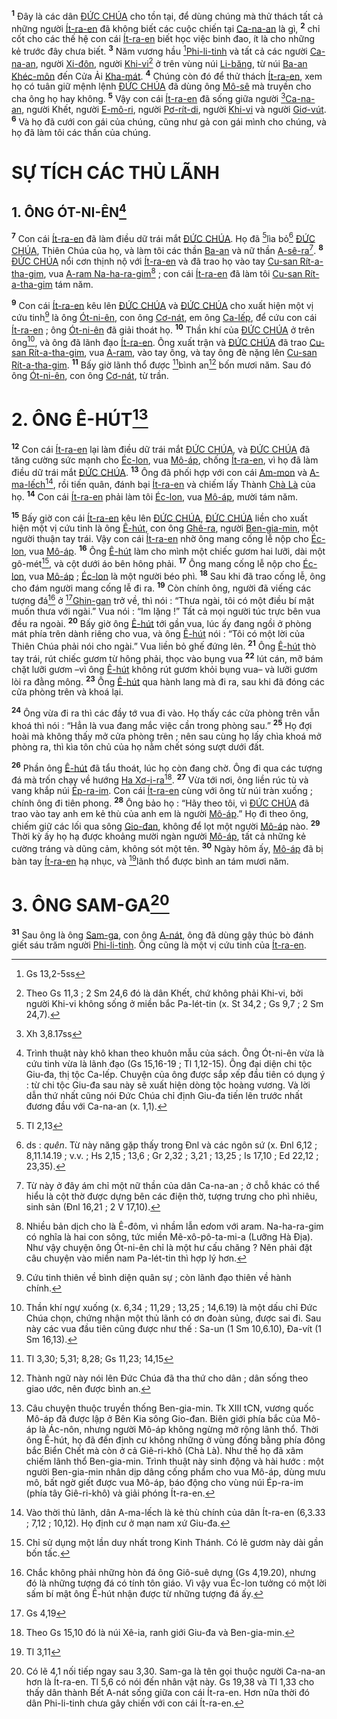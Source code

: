 <sup><b>1</b></sup> Đây là các dân [ĐỨC CHÚA]() cho tồn tại, để dùng chúng mà thử thách tất cả những người [Ít-ra-en]() đã không biết các cuộc chiến tại [Ca-na-an]() là gì, <sup><b>2</b></sup> chỉ cốt cho các thế hệ con cái [Ít-ra-en]() biết học việc binh đao, ít là cho những kẻ trước đây chưa biết. <sup><b>3</b></sup> Năm vương hầu [^1@-f23ae55e-f054-40d5-b439-e460fb3971f4][Phi-li-tinh]() và tất cả các người [Ca-na-an](), người [Xi-đôn](), người [Khi-vi]()[^1-f23ae55e-f054-40d5-b439-e460fb3971f4] ở trên vùng núi [Li-băng](), từ núi [Ba-an Khéc-môn]() đến Cửa Ải [Kha-mát](). <sup><b>4</b></sup> Chúng còn đó để thử thách [Ít-ra-en](), xem họ có tuân giữ mệnh lệnh [ĐỨC CHÚA]() đã dùng ông [Mô-sê]() mà truyền cho cha ông họ hay không. <sup><b>5</b></sup> Vậy con cái [Ít-ra-en]() đã sống giữa người [^2@-f23ae55e-f054-40d5-b439-e460fb3971f4][Ca-na-an](), người Khết, người [E-mô-ri](), người [Pơ-rít-di](), người [Khi-vi]() và người [Giơ-vút](). <sup><b>6</b></sup> Và họ đã cưới con gái của chúng, cũng như gả con gái mình cho chúng, và họ đã làm tôi các thần của chúng.


# SỰ TÍCH CÁC THỦ LÃNH

## 1. ÔNG ÓT-NI-ÊN[^2-f23ae55e-f054-40d5-b439-e460fb3971f4]
<sup><b>7</b></sup> Con cái [Ít-ra-en]() đã làm điều dữ trái mắt [ĐỨC CHÚA](). Họ đã [^3@-f23ae55e-f054-40d5-b439-e460fb3971f4]lìa bỏ[^3-f23ae55e-f054-40d5-b439-e460fb3971f4] [ĐỨC CHÚA](), Thiên Chúa của họ, và làm tôi các thần [Ba-an]() và nữ thần [A-sê-ra]()[^4-f23ae55e-f054-40d5-b439-e460fb3971f4]. <sup><b>8</b></sup> [ĐỨC CHÚA]() nổi cơn thịnh nộ với [Ít-ra-en]() và đã trao họ vào tay [Cu-san Rít-a-tha-gim](), vua [A-ram Na-ha-ra-gim]()[^5-f23ae55e-f054-40d5-b439-e460fb3971f4] ; con cái [Ít-ra-en]() đã làm tôi [Cu-san Rít-a-tha-gim]() tám năm.

<sup><b>9</b></sup> Con cái [Ít-ra-en]() kêu lên [ĐỨC CHÚA]() và [ĐỨC CHÚA]() cho xuất hiện một vị cứu tinh[^6-f23ae55e-f054-40d5-b439-e460fb3971f4] là ông [Ót-ni-ên](), con ông [Cơ-nát](), em ông [Ca-lếp](), để cứu con cái [Ít-ra-en]() ; ông [Ót-ni-ên]() đã giải thoát họ. <sup><b>10</b></sup> Thần khí của [ĐỨC CHÚA]() ở trên ông[^7-f23ae55e-f054-40d5-b439-e460fb3971f4], và ông đã lãnh đạo [Ít-ra-en](). Ông xuất trận và [ĐỨC CHÚA]() đã trao [Cu-san Rít-a-tha-gim](), vua [A-ram](), vào tay ông, và tay ông đè nặng lên [Cu-san Rít-a-tha-gim](). <sup><b>11</b></sup> Bấy giờ lãnh thổ được [^4@-f23ae55e-f054-40d5-b439-e460fb3971f4]bình an[^8-f23ae55e-f054-40d5-b439-e460fb3971f4] bốn mươi năm. Sau đó ông [Ót-ni-ên](), con ông [Cơ-nát](), từ trần.


# 2. ÔNG Ê-HÚT[^9-f23ae55e-f054-40d5-b439-e460fb3971f4]
<sup><b>12</b></sup> Con cái [Ít-ra-en]() lại làm điều dữ trái mắt [ĐỨC CHÚA](), và [ĐỨC CHÚA]() đã tăng cường sức mạnh cho [Éc-lon](), vua [Mô-áp](), chống [Ít-ra-en](), vì họ đã làm điều dữ trái mắt [ĐỨC CHÚA](). <sup><b>13</b></sup> Ông đã phối hợp với con cái [Am-mon]() và [A-ma-lếch]()[^10-f23ae55e-f054-40d5-b439-e460fb3971f4], rồi tiến quân, đánh bại [Ít-ra-en]() và chiếm lấy Thành [Chà Là]() của họ. <sup><b>14</b></sup> Con cái [Ít-ra-en]() phải làm tôi [Éc-lon](), vua [Mô-áp](), mười tám năm.

<sup><b>15</b></sup> Bấy giờ con cái [Ít-ra-en]() kêu lên [ĐỨC CHÚA](), [ĐỨC CHÚA]() liền cho xuất hiện một vị cứu tinh là ông [Ê-hút](), con ông [Ghê-ra](), người [Ben-gia-min](), một người thuận tay trái. Vậy con cái [Ít-ra-en]() nhờ ông mang cống lễ nộp cho [Éc-lon](), vua [Mô-áp](). <sup><b>16</b></sup> Ông [Ê-hút]() làm cho mình một chiếc gươm hai lưỡi, dài một gô-mét[^11-f23ae55e-f054-40d5-b439-e460fb3971f4], và cột dưới áo bên hông phải. <sup><b>17</b></sup> Ông mang cống lễ nộp cho [Éc-lon](), vua [Mô-áp]() ; [Éc-lon]() là một người béo phì. <sup><b>18</b></sup> Sau khi đã trao cống lễ, ông cho đám người mang cống lễ đi ra. <sup><b>19</b></sup> Còn chính ông, người đã viếng các tượng đá[^12-f23ae55e-f054-40d5-b439-e460fb3971f4] ở [^5@-f23ae55e-f054-40d5-b439-e460fb3971f4][Ghin-gan]() trở về, thì nói : “Thưa ngài, tôi có một điều bí mật muốn thưa với ngài.” Vua nói : “Im lặng !” Tất cả mọi người túc trực bên vua đều ra ngoài. <sup><b>20</b></sup> Bấy giờ ông [Ê-hút]() tới gần vua, lúc ấy đang ngồi ở phòng mát phía trên dành riêng cho vua, và ông [Ê-hút]() nói : “Tôi có một lời của Thiên Chúa phải nói cho ngài.” Vua liền bỏ ghế đứng lên. <sup><b>21</b></sup> Ông [Ê-hút]() thò tay trái, rút chiếc gươm từ hông phải, thọc vào bụng vua <sup><b>22</b></sup> lút cán, mỡ bám chặt lưỡi gươm –vì ông [Ê-hút]() không rút gươm khỏi bụng vua– và lưỡi gươm lòi ra đằng mông. <sup><b>23</b></sup> Ông [Ê-hút]() qua hành lang mà đi ra, sau khi đã đóng các cửa phòng trên và khoá lại.

<sup><b>24</b></sup> Ông vừa đi ra thì các đầy tớ vua đi vào. Họ thấy các cửa phòng trên vẫn khoá thì nói : “Hẳn là vua đang mắc việc cần trong phòng sau.” <sup><b>25</b></sup> Họ đợi hoài mà không thấy mở cửa phòng trên ; nên sau cùng họ lấy chìa khoá mở phòng ra, thì kìa tôn chủ của họ nằm chết sóng sượt dưới đất.

<sup><b>26</b></sup> Phần ông [Ê-hút]() đã tẩu thoát, lúc họ còn đang chờ. Ông đi qua các tượng đá mà trốn chạy về hướng [Ha Xơ-i-ra]()[^13-f23ae55e-f054-40d5-b439-e460fb3971f4]. <sup><b>27</b></sup> Vừa tới nơi, ông liền rúc tù và vang khắp núi [Ép-ra-im](). Con cái [Ít-ra-en]() cùng với ông từ núi tràn xuống ; chính ông đi tiên phong. <sup><b>28</b></sup> Ông bảo họ : “Hãy theo tôi, vì [ĐỨC CHÚA]() đã trao vào tay anh em kẻ thù của anh em là người [Mô-áp]().” Họ đi theo ông, chiếm giữ các lối qua sông [Gio-đan](), không để lọt một người [Mô-áp]() nào. <sup><b>29</b></sup> Thời kỳ ấy họ hạ được khoảng mười ngàn người [Mô-áp](), tất cả những kẻ cường tráng và dũng cảm, không sót một tên. <sup><b>30</b></sup> Ngày hôm ấy, [Mô-áp]() đã bị bàn tay [Ít-ra-en]() hạ nhục, và [^6@-f23ae55e-f054-40d5-b439-e460fb3971f4]lãnh thổ được bình an tám mươi năm.


# 3. ÔNG SAM-GA[^14-f23ae55e-f054-40d5-b439-e460fb3971f4]
<sup><b>31</b></sup> Sau ông là ông [Sam-ga](), con ông [A-nát](), ông đã dùng gậy thúc bò đánh giết sáu trăm người [Phi-li-tinh](). Ông cũng là một vị cứu tinh của [Ít-ra-en]().

[^1-f23ae55e-f054-40d5-b439-e460fb3971f4]: Theo Gs 11,3 ; 2 Sm 24,6 đó là dân Khết, chứ không phải Khi-vi, bởi người Khi-vi không sống ở miền bắc Pa-lét-tin (x. St 34,2 ; Gs 9,7 ; 2 Sm 24,7).
[^2-f23ae55e-f054-40d5-b439-e460fb3971f4]: Trình thuật này khô khan theo khuôn mẫu của sách. Ông Ót-ni-ên vừa là cứu tinh vừa là lãnh đạo (Gs 15,16-19 ; Tl 1,12-15). Ông đại diện chi tộc Giu-đa, thị tộc Ca-lếp. Chuyện của ông được sắp xếp đầu tiên có dụng ý : từ chi tộc Giu-đa sau này sẽ xuất hiện dòng tộc hoàng vương. Và lời dẫn thứ nhất cũng nói Đức Chúa chỉ định Giu-đa tiến lên trước nhất đương đầu với Ca-na-an (x. 1,1).
[^3-f23ae55e-f054-40d5-b439-e460fb3971f4]: ds : *quên*. Từ này năng gặp thấy trong Đnl và các ngôn sứ (x. Đnl 6,12 ; 8,11.14.19 ; v.v. ; Hs 2,15 ; 13,6 ; Gr 2,32 ; 3,21 ; 13,25 ; Is 17,10 ; Ed 22,12 ; 23,35).
[^4-f23ae55e-f054-40d5-b439-e460fb3971f4]: Từ này ở đây ám chỉ một nữ thần của dân Ca-na-an ; ở chỗ khác có thể hiểu là cột thờ được dựng bên các điện thờ, tượng trưng cho phì nhiêu, sinh sản (Đnl 16,21 ; 2 V 17,10).
[^5-f23ae55e-f054-40d5-b439-e460fb3971f4]: Nhiều bản dịch cho là Ê-đôm, vì nhầm lẫn e*d*om với a*r*am. Na-ha-ra-gim có nghĩa là hai con sông, tức miền Mê-xô-pô-ta-mi-a (Lưỡng Hà Địa). Như vậy chuyện ông Ót-ni-ên chỉ là một hư cấu chăng ? Nên phải đặt câu chuyện vào miền nam Pa-lét-tin thì hợp lý hơn.
[^6-f23ae55e-f054-40d5-b439-e460fb3971f4]: Cứu tinh thiên về bình diện quân sự ; còn lãnh đạo thiên về hành chính.
[^7-f23ae55e-f054-40d5-b439-e460fb3971f4]: Thần khí ngự xuống (x. 6,34 ; 11,29 ; 13,25 ; 14,6.19) là một dấu chỉ Đức Chúa chọn, chứng nhận một thủ lãnh có ơn đoàn sủng, được sai đi. Sau này các vua đầu tiên cũng được như thế : Sa-un (1 Sm 10,6.10), Đa-vít (1 Sm 16,13).
[^8-f23ae55e-f054-40d5-b439-e460fb3971f4]: Thành ngữ này nói lên Đức Chúa đã tha thứ cho dân ; dân sống theo giao ước, nên được bình an.
[^9-f23ae55e-f054-40d5-b439-e460fb3971f4]: Câu chuyện thuộc truyền thống Ben-gia-min. Tk XIII tCN, vương quốc Mô-áp đã được lập ở Bên Kia sông Gio-đan. Biên giới phía bắc của Mô-áp là Ác-nôn, nhưng người Mô-áp không ngừng mở rộng lãnh thổ. Thời ông Ê-hút, họ đã đến định cư không những ở vùng đồng bằng phía đông bắc Biển Chết mà còn ở cả Giê-ri-khô (Chà Là). Như thế họ đã xâm chiếm lãnh thổ Ben-gia-min. Trình thuật này sinh động và hài hước : một người Ben-gia-min nhân dịp dâng cống phẩm cho vua Mô-áp, dùng mưu mô, bất ngờ giết được vua Mô-áp, báo động cho vùng núi Ép-ra-im (phía tây Giê-ri-khô) và giải phóng Ít-ra-en.
[^10-f23ae55e-f054-40d5-b439-e460fb3971f4]: Vào thời thủ lãnh, dân A-ma-lếch là kẻ thù chính của dân Ít-ra-en (6,3.33 ; 7,12 ; 10,12). Họ định cư ở mạn nam xứ Giu-đa.
[^11-f23ae55e-f054-40d5-b439-e460fb3971f4]: Chỉ sử dụng một lần duy nhất trong Kinh Thánh. Có lẽ gươm này dài gần bốn tấc.
[^12-f23ae55e-f054-40d5-b439-e460fb3971f4]: Chắc không phải những hòn đá ông Giô-suê dựng (Gs 4,19.20), nhưng đó là những tượng đá có tính tôn giáo. Vì vậy vua Éc-lon tưởng có một lời sấm bí mật ông Ê-hút nhận được từ những tượng đá ấy.
[^13-f23ae55e-f054-40d5-b439-e460fb3971f4]: Theo Gs 15,10 đó là núi Xê-ia, ranh giới Giu-đa và Ben-gia-min.
[^14-f23ae55e-f054-40d5-b439-e460fb3971f4]: Có lẽ 4,1 nối tiếp ngay sau 3,30. Sam-ga là tên gọi thuộc người Ca-na-an hơn là Ít-ra-en. Tl 5,6 có nói đến nhân vật này. Gs 19,38 và Tl 1,33 cho thấy dân thành Bết A-nát sống giữa con cái Ít-ra-en. Hơn nữa thời đó dân Phi-li-tinh chưa gây chiến với con cái Ít-ra-en.
[^1@-f23ae55e-f054-40d5-b439-e460fb3971f4]: Gs 13,2-5ss
[^2@-f23ae55e-f054-40d5-b439-e460fb3971f4]: Xh 3,8.17ss
[^3@-f23ae55e-f054-40d5-b439-e460fb3971f4]: Tl 2,13
[^4@-f23ae55e-f054-40d5-b439-e460fb3971f4]: Tl 3,30; 5,31; 8,28; Gs 11,23; 14,15
[^5@-f23ae55e-f054-40d5-b439-e460fb3971f4]: Gs 4,19
[^6@-f23ae55e-f054-40d5-b439-e460fb3971f4]: Tl 3,11